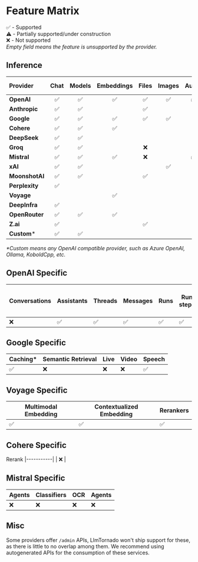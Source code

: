 # Feature Matrix

✅ - Supported  
⚠️ - Partially supported/under construction  
❌ - Not supported  
_Empty field means the feature is unsupported by the provider._

## Inference

| Provider | Chat | Models | Embeddings | Files | Images | Audio | Uploads | Moderation | Responses | Videos | Tokenize | FIM | Fine-tuning | Batch |
|:---|:---:|:---:|:---:|:---:|:---:|:---:|:---:|:---:|:---:|:---:|:---:|:---:|:---:|:---:|
| **OpenAI** | ✅ | ✅ | ✅ | ✅ | ✅ | ✅ | ✅ | ✅ | ✅ | ❌ | | | ✅ | ❌ |
| **Anthropic** | ✅ | ✅ | | ✅ | | | | | | | ❌ | | | ❌ |
| **Google** | ✅ | ✅ | ✅ | ✅ | ✅ | | | | | | | | ❌ | ❌ |
| **Cohere** | ✅ | ✅ | ✅ | | | | | | | | ❌ | | | |
| **DeepSeek** | ✅ | ✅ | | | | | | | | | | ❌ | | |
| **Groq** | ✅ | ✅ | | ❌ | | | | | | | | | | ❌ |
| **Mistral** | ✅ | ✅ | ✅ | ❌ | | ✅ | | | | | | ❌ | ❌ | ❌ |
| **xAI** | ✅ | ✅ | | | ✅ | | | | ❌ | | | | | |
| **MoonshotAI**| ✅ | ✅ | | ✅ | | | | | | | ❌ | | | |
| **Perplexity**| ✅ | | | | | | | | | | | | | |
| **Voyage** | | | ✅ | | | | | | | | | | | |
| **DeepInfra** | ✅ | | | | | | | | | | | | | |
| **OpenRouter**| ✅ | ✅ | ✅ | | | | | | | | | | | |
| **Z.ai** | ✅ | | | ✅ | | | | | | ❌ | | | | |
| **Custom*** | ✅ | ✅ | | | | | | | | | | | | |

_*Custom means any OpenAI compatible provider, such as Azure OpenAI, Ollama, KoboldCpp, etc._  

## OpenAI Specific

Conversations | Assistants | Threads | Messages | Runs | Run steps | Vector stores | Vector store files | Vector store file batches | Realtime | Evals | Graders |
|----------- |-----------|------------|---------|----------|------| ---------------|-------------------|-------------------------|-----------|-----------|-----------|
| ❌ | ✅ | ✅️ | ✅️ | ✅️ | ✅️ | ✅ | ✅ | ✅  | ❌ | ❌ | ❌ |

## Google Specific

 Caching* | Semantic Retrieval | Live | Video | Speech
|-----------|------------ | ------------ | ------------ | ------------ |
| ✅ | ❌ | ❌ | ❌ | ✅ |

## Voyage Specific

 Multimodal Embedding | Contextualized Embedding | Rerankers
|-----------|------------ | ------------ |
| ✅ | ✅ | ✅ |

## Cohere Specific

 Rerank 
|-----------|
| ❌ |

## Mistral Specific

Agents | Classifiers | OCR | Agents |
| ------------ | ------------ | ------------ | ------------ |
| ❌ |  ❌ | ❌ | ❌ |

## Misc

Some providers offer `/admin` APIs, LlmTornado won't ship support for these, as there is little to no overlap among them. We recommend using autogenerated APIs for the consumption of these services.
